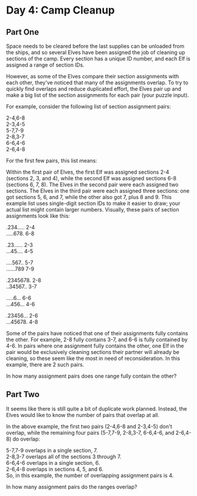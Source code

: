# Day 4: Camp Cleanup

## Part One 
Space needs to be cleared before the last supplies can be unloaded from the ships, and so several Elves have been assigned the job of cleaning up sections of the camp. Every section has a unique ID number, and each Elf is assigned a range of section IDs.

However, as some of the Elves compare their section assignments with each other, they've noticed that many of the assignments overlap. To try to quickly find overlaps and reduce duplicated effort, the Elves pair up and make a big list of the section assignments for each pair (your puzzle input).

For example, consider the following list of section assignment pairs:

2-4,6-8 </br>
2-3,4-5 </br>
5-7,7-9 </br>
2-8,3-7 </br>
6-6,4-6 </br>
2-6,4-8 </br>

For the first few pairs, this list means:

Within the first pair of Elves, the first Elf was assigned sections 2-4 (sections 2, 3, and 4), while the second Elf was assigned sections 6-8 (sections 6, 7, 8).
The Elves in the second pair were each assigned two sections.
The Elves in the third pair were each assigned three sections: one got sections 5, 6, and 7, while the other also got 7, plus 8 and 9.
This example list uses single-digit section IDs to make it easier to draw; your actual list might contain larger numbers. Visually, these pairs of section assignments look like this:

.234.....  2-4 </br>
.....678.  6-8 </br>

.23......  2-3 </br>
...45....  4-5 </br>

....567..  5-7 </br>
......789  7-9 </br>

.2345678.  2-8 </br>
..34567..  3-7 </br>

.....6...  6-6 </br>
...456...  4-6 </br>

.23456...  2-6 </br>
...45678.  4-8 </br>

Some of the pairs have noticed that one of their assignments fully contains the other. For example, 2-8 fully contains 3-7, and 6-6 is fully contained by 4-6. In pairs where one assignment fully contains the other, one Elf in the pair would be exclusively cleaning sections their partner will already be cleaning, so these seem like the most in need of reconsideration. In this example, there are 2 such pairs.

In how many assignment pairs does one range fully contain the other?

## Part Two

It seems like there is still quite a bit of duplicate work planned. Instead, the Elves would like to know the number of pairs that overlap at all.

In the above example, the first two pairs (2-4,6-8 and 2-3,4-5) don't overlap, while the remaining four pairs (5-7,7-9, 2-8,3-7, 6-6,4-6, and 2-6,4-8) do overlap:

5-7,7-9 overlaps in a single section, 7. </br>
2-8,3-7 overlaps all of the sections 3 through 7. </br>
6-6,4-6 overlaps in a single section, 6. </br>
2-6,4-8 overlaps in sections 4, 5, and 6. </br>
So, in this example, the number of overlapping assignment pairs is 4.

In how many assignment pairs do the ranges overlap?
